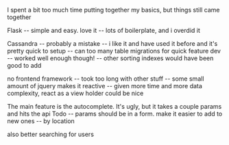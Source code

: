 I spent a bit too much time putting together my basics, but things still came together

Flask
  -- simple and easy. love it
  -- lots of boilerplate, and i overdid it

Cassandra
  -- probably a mistake
    -- i like it and have used it before and it's pretty quick to setup
    -- can too many table migrations for quick feature dev
  -- worked well enough though!
  -- other sorting indexes would have been good to add

no frontend framework
  -- took too long with other stuff
  -- some small amount of jquery makes it reactive
  -- given more time and more data complexity, react as a view holder could be nice


The main feature is the autocomplete. It's ugly, but it takes a couple params and hits the api
Todo
  -- params should be in a form. make it easier to add to new ones
  -- by location

also better searching for users

